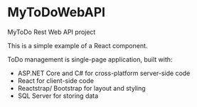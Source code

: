 # MyToDoWebAPI
MyToDo Rest Web API project 

This is a simple example of a React component.

ToDo management is single-page application, built with:

- ASP.NET Core and C# for cross-platform server-side code
- React for client-side code
- Reactstrap/ Bootstrap for layout and styling
- SQL Server for storing data
